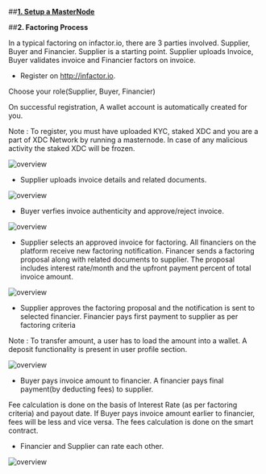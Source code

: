 ##**[1. Setup a MasterNode](https://howto.xinfin.org/get-started/Setupmn/)**

##**2. Factoring Process**

In a typical factoring on infactor.io, there are 3 parties involved. Supplier, Buyer and Financier. Supplier is a starting point. Supplier uploads Invoice, Buyer validates invoice and Financier factors on invoice.

- Register on http://infactor.io.

Choose your role(Supplier, Buyer, Financier)

On successful registration, A wallet account is automatically created for you.


Note : To register, you must have uploaded KYC, staked XDC and you are a part of XDC Network by running a masternode. In case of any malicious activity the staked XDC will be frozen.

![overview](/assets/2.png)

- Supplier uploads invoice details and related documents.

![overview](/assets/3.png)

- Buyer verfies invoice authenticity and approve/reject invoice.

![overview](/assets/4.png)

- Supplier selects an approved invoice for factoring. All financiers on the platform receive new factoring notification. Financer sends a factoring proposal along with related documents to supplier. The proposal includes interest rate/month and the upfront payment percent of total invoice amount.

![overview](/assets/5.png)

- Supplier approves the factoring proposal and the notification is sent to selected financier. 
Financier pays first payment to supplier as per factoring criteria


Note : To transfer amount, a user has to load the amount into a wallet. A deposit functionality is present in user profile section.

![overview](/assets/6.png)

- Buyer pays invoice amount to financier. A financier pays final payment(by deducting fees) to supplier.

Fee calculation is done on the basis of Interest Rate (as per factoring criteria) and payout date. If Buyer pays invoice amount earlier to financier, fees will be less and vice versa. The fees calculation is done on the smart contract.

- Financier and Supplier can rate each other.

![overview](/assets/8.png)
